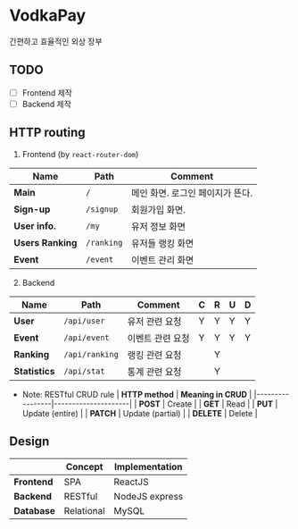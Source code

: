 # VodkaPay

간편하고 효율적인 외상 장부

## TODO

- [ ] Frontend 제작
- [ ] Backend 제작

## HTTP routing

1. Frontend (by `react-router-dom`)

| **Name**          | **Path**   | **Comment**                      |
| ----------------- | ---------- | -------------------------------- |
| **Main**          | `/`        | 메인 화면. 로그인 페이지가 뜬다. |
| **Sign-up**       | `/signup`  | 회원가입 화면.                   |
| **User info.**    | `/my`      | 유저 정보 화면                   |
| **Users Ranking** | `/ranking` | 유저들 랭킹 화면                 |
| **Event**         | `/event`   | 이벤트 관리 화면                 |

2. Backend

| **Name**       | **Path**       | **Comment**      | **C** | **R** | **U** | **D** |
| -------------- | -------------- | ---------------- | ----- | ----- | ----- | ----- |
| **User**       | `/api/user`    | 유저 관련 요청   | Y     | Y     | Y     | Y     |
| **Event**      | `/api/event`   | 이벤트 관련 요청 | Y     | Y     | Y     | Y     |
| **Ranking**    | `/api/ranking` | 랭킹 관련 요청   |       | Y     |       |       |
| **Statistics** | `/api/stat`    | 통계 관련 요청   |       | Y     |       |       |

- Note: RESTful CRUD rule
  | **HTTP method** | **Meaning in CRUD** |
  |-----------------|---------------------|
  | **POST** | Create |
  | **GET** | Read |
  | **PUT** | Update (entire) |
  | **PATCH** | Update (partial) |
  | **DELETE** | Delete |

## Design

|              | **Concept** | **Implementation** |
| ------------ | ----------- | ------------------ |
| **Frontend** | SPA         | ReactJS            |
| **Backend**  | RESTful     | NodeJS express     |
| **Database** | Relational  | MySQL              |
